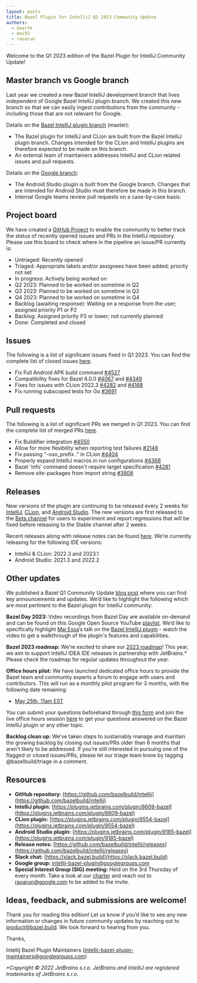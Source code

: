 ```yaml
---
layout: posts
title: Bazel Plugin for IntelliJ Q1 2023 Community Update
authors:
  - keertk
  - mai93
  - raoarun
---
```


Welcome to the Q1 2023 edition of the Bazel Plugin for IntelliJ Community Update!

## Master branch vs Google branch
Last year we created a new Bazel IntelliJ development branch that lives independent of Google Bazel IntelliJ plugin branch.  We created this new branch so that we can easily ingest contributions from the community - including those that are not relevant for Google. 

Details on the [Bazel IntelliJ plugin branch](https://github.com/bazelbuild/intellij) (master):

- The Bazel plugin for IntelliJ and CLion are built from the Bazel IntelliJ plugin branch. Changes intended for the CLion and IntelliJ plugins are therefore expected to be made on this branch.
- An external team of maintainers addresses IntelliJ and CLion related issues and pull requests.

Details on the [Google branch](https://github.com/bazelbuild/intellij/tree/google):

- The Android Studio plugin is built from the Google branch. Changes that are intended for Android Studio must therefore be made in this branch.
- Internal Google teams review pull requests on a case-by-case basis.

## Project board
We have created a [GitHub Project](https://github.com/orgs/bazelbuild/projects/5/views/1?layout=board) to enable the community to better track the status of recently opened issues and PRs in the IntelliJ repository. Please use this board to check where in the pipeline an issue/PR currently is:

- Untriaged: Recently opened
- Triaged: Appropriate labels and/or assignees have been added; priority not set 
- In progress: Actively being worked on
- Q2 2023: Planned to be worked on sometime in Q2
- Q3 2023: Planned to be worked on sometime in Q3
- Q4 2023: Planned to be worked on sometime in Q4
- Backlog (awaiting response): Waiting on a response from the user; assigned priority P1 or P2
- Backlog: Assigned priority P3 or lower; not currently planned
- Done: Completed and closed

## Issues
The following is a list of significant issues fixed in Q1 2023. You can find the complete list of closed issues [here](https://github.com/bazelbuild/intellij/issues?q=is%3Aissue+is%3Aclosed+closed%3A2023-01-01..2023-03-31).

- Fix Full Android APK build command [#4527](https://github.com/bazelbuild/intellij/pull/4527)
- Compatibility fixes for Bazel 6.0.0 [#4067](https://github.com/bazelbuild/intellij/issues/4067) and [#4349](https://github.com/bazelbuild/intellij/issues/4349)
- Fixes for issues with CLion 2022.3 [#4282](https://github.com/bazelbuild/intellij/issues/4282) and [#4168](https://github.com/bazelbuild/intellij/issues/4168)
- Fix running subscoped tests for Go [#3691](https://github.com/bazelbuild/intellij/issues/3691)

## Pull requests
The following is a list of significant PRs we merged in Q1 2023. You can find the complete list of merged PRs [here](https://github.com/bazelbuild/intellij/pulls?q=is%3Apr+closed%3A2023-01-01..2023-03-31+-author%3Aapp%2Fcopybara-service+is%3Aclosed).

- Fix Buildifier integration [#4550](https://github.com/bazelbuild/intellij/pull/4550)
- Allow for more flexibility when reporting test failures [#2148](https://github.com/bazelbuild/intellij/pull/2148)
- Fix passing "-oso_prefix ." in CLion [#4404](https://github.com/bazelbuild/intellij/pull/4404)
- Properly expand IntelliJ macros in run configurations [#4368](https://github.com/bazelbuild/intellij/pull/4368)
- Bazel 'info' command doesn't require target specification [#4281](https://github.com/bazelbuild/intellij/pull/4281)
- Remove site-packages from import string [#3808](https://github.com/bazelbuild/intellij/pull/3808)

## Releases
New versions of the plugin are continuing to be released every 2 weeks for [IntelliJ](https://plugins.jetbrains.com/plugin/8609-bazel), [CLion](https://plugins.jetbrains.com/plugin/9554-bazel), and [Android Studio](https://plugins.jetbrains.com/plugin/9185-bazel). The new versions are first released to the [Beta channel](https://github.com/bazelbuild/intellij#beta-versions) for users to experiment and report regressions that will be fixed before releasing to the Stable channel after 2 weeks.

Recent releases along with release notes can be found [here](https://github.com/bazelbuild/intellij/releases). We’re currently releasing for the following IDE versions: 

- IntelliJ & CLion: 2022.3 and 2023.1
- Android Studio: 2021.3 and 2022.2

## Other updates
We published a Bazel Q1 Community Update [blog post](https://blog.bazel.build/2023/03/28/bazel-q1-2023-community-update.html) where you can find key announcements and updates. We’d like to highlight the following which are most pertinent to the Bazel plugin for IntelliJ community:

**Bazel Day 2023:** Video recordings from Bazel Day are available on-demand and can be found on this Google Open Source YouTube [playlist](https://www.youtube.com/watch?v=0QX6zkzoFyY&list=PLxNYxgaZ8RseUZDQjfUZVGTRq79HyYTF0). We’d like to specifically highlight [Mai Essa](https://github.com/mai93)’s talk on the [Bazel IntelliJ plugin](https://www.youtube.com/watch?v=GV_KwWK3Qy8) - watch the video to get a walkthrough of the plugin's features and capabilities.

**Bazel 2023 roadmap:** We're excited to share our [2023 roadmap](https://bazel.build/about/roadmap)! This year, we aim to support IntelliJ IDEA IDE releases in partnership with JetBrains.* Please check the roadmap for regular updates throughout the year.

**Office hours pilot:** We have launched dedicated office hours to provide the Bazel team and community experts a forum to engage with users and contributors. This will run as a monthly pilot program for 3 months, with the following date remaining:

- [May 25th, 11am EST](https://calendar.google.com/calendar/event?action=TEMPLATE&tmeid=Nmh0dWdtaDVpMTlnamFtczVpcWhqaG04OWggY184NGJmMzAyNmQ4NmMxNDU2ZjZiMWY5OGZlYzEzN2FhZTljOGFlMDAzMWQxMDkyNWE3ZDIxNjZhMjgzNzEwMTc1QGc&tmsrc=c_84bf3026d86c1456f6b1f98fec137aae9c8ae0031d10925a7d2166a283710175%40group.calendar.google.com)

You can submit your questions beforehand through [this form](https://docs.google.com/forms/d/e/1FAIpQLSdAmEJN3twWz8Ko25oeXnMDyf4UjDlIw0pJA0esFcQy7rGFug/viewform) and join the live office hours session [here](https://meet.google.com/bbm-dqrv-mws) to get your questions answered on the Bazel IntelliJ plugin or any other topic.

**Backlog clean up:** We’ve taken steps to sustainably manage and maintain the growing backlog by closing out issues/PRs older than 6 months that aren’t likely to be addressed. If you’re still interested in pursuing one of the flagged or closed issues/PRs, please let our triage team know by tagging @bazelbuild/triage in a comment.

## Resources

- **GitHub repository:** [https://github.com/bazelbuild/intellij](https://github.com/bazelbuild/intellij) 
- **IntelliJ plugin:** [https://plugins.jetbrains.com/plugin/8609-bazel](https://plugins.jetbrains.com/plugin/8609-bazel)
- **CLion plugin:** [https://plugins.jetbrains.com/plugin/9554-bazel](https://plugins.jetbrains.com/plugin/9554-bazel)
- **Android Studio plugin:** [https://plugins.jetbrains.com/plugin/9185-bazel](https://plugins.jetbrains.com/plugin/9185-bazel)  
- **Release notes:** [https://github.com/bazelbuild/intellij/releases](https://github.com/bazelbuild/intellij/releases)
- **Slack chat:** [https://slack.bazel.build](https://slack.bazel.build)
- **Google group:** intellij-bazel-plugin@googlegroups.com
- **Special Interest Group (SIG) meeting:** Held on the 3rd Thursday of every month. Take a look at our [charter](https://github.com/bazelbuild/community/blob/main/sigs/bazel-intellij/CHARTER.md) and reach out to raoarun@google.com to be added to the invite.

## Ideas, feedback, and submissions are welcome!
Thank you for reading this edition! Let us know if you’d like to see any new information or changes in future community updates by reaching out to product@bazel.build. We look forward to hearing from you.

Thanks,

Intellij Bazel Plugin Maintainers (intellij-bazel-plugin-maintainers@googlegroups.com)

_*Copyright © 2022 JetBrains s.r.o. JetBrains and IntelliJ are registered trademarks of JetBrains s.r.o._
